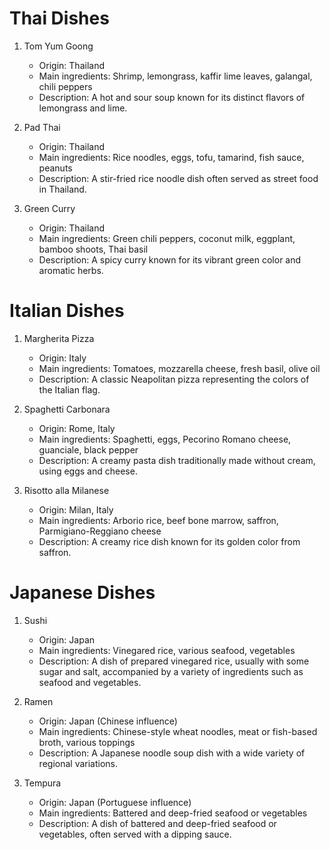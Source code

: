 # Thai Dishes

1. Tom Yum Goong
   - Origin: Thailand
   - Main ingredients: Shrimp, lemongrass, kaffir lime leaves, galangal, chili peppers
   - Description: A hot and sour soup known for its distinct flavors of lemongrass and lime.

2. Pad Thai
   - Origin: Thailand
   - Main ingredients: Rice noodles, eggs, tofu, tamarind, fish sauce, peanuts
   - Description: A stir-fried rice noodle dish often served as street food in Thailand.

3. Green Curry
   - Origin: Thailand
   - Main ingredients: Green chili peppers, coconut milk, eggplant, bamboo shoots, Thai basil
   - Description: A spicy curry known for its vibrant green color and aromatic herbs.

# Italian Dishes

1. Margherita Pizza
   - Origin: Italy
   - Main ingredients: Tomatoes, mozzarella cheese, fresh basil, olive oil
   - Description: A classic Neapolitan pizza representing the colors of the Italian flag.

2. Spaghetti Carbonara
   - Origin: Rome, Italy
   - Main ingredients: Spaghetti, eggs, Pecorino Romano cheese, guanciale, black pepper
   - Description: A creamy pasta dish traditionally made without cream, using eggs and cheese.

3. Risotto alla Milanese
   - Origin: Milan, Italy
   - Main ingredients: Arborio rice, beef bone marrow, saffron, Parmigiano-Reggiano cheese
   - Description: A creamy rice dish known for its golden color from saffron.

# Japanese Dishes

1. Sushi
   - Origin: Japan
   - Main ingredients: Vinegared rice, various seafood, vegetables
   - Description: A dish of prepared vinegared rice, usually with some sugar and salt, accompanied by a variety of ingredients such as seafood and vegetables.

2. Ramen
   - Origin: Japan (Chinese influence)
   - Main ingredients: Chinese-style wheat noodles, meat or fish-based broth, various toppings
   - Description: A Japanese noodle soup dish with a wide variety of regional variations.

3. Tempura
   - Origin: Japan (Portuguese influence)
   - Main ingredients: Battered and deep-fried seafood or vegetables
   - Description: A dish of battered and deep-fried seafood or vegetables, often served with a dipping sauce.
